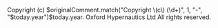 Copyright (c) $originalComment.match("Copyright \(c\) (\d+)", 1, "-", "$today.year")$today.year. Oxford Hypernautics Ltd 
All rights reserved.